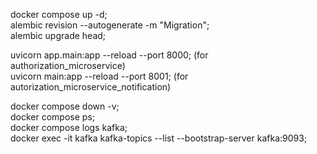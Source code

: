 docker compose up -d;<br/>
alembic revision --autogenerate -m "Migration";<br/>
alembic upgrade head;<br/>

uvicorn app.main:app --reload --port 8000; (for authorization_microservice) <br/>
uvicorn main:app --reload --port 8001; (for autorization_microservice_notification)<br/>

docker compose down -v;<br/>
docker compose ps;<br/>
docker compose logs kafka;<br/>
docker exec -it kafka kafka-topics --list --bootstrap-server kafka:9093;<br/>
